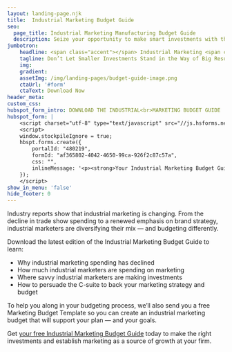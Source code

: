 ```yaml
---
layout: landing-page.njk
title:  Industrial Marketing Budget Guide
seo:
  page_title: Industrial Marketing Manufacturing Budget Guide
  description: Seize your opportunity to make smart investments with the Industrial Marketing Budget Guide.
jumbotron:
    headline: <span class="accent"></span> Industrial Marketing <span class="accent">Budget Guide</span>
    tagline: Don’t Let Smaller Investments Stand in the Way of Big Results
    img:
    gradient:
    assetImg: /img/landing-pages/budget-guide-image.png
    ctaUrl: '#form'
    ctaText: Download Now
header_meta: 
custom_css:
hubspot_form_intro: DOWNLOAD THE INDUSTRIAL<br>MARKETING BUDGET GUIDE
hubspot_form: |
    <script charset="utf-8" type="text/javascript" src="//js.hsforms.net/forms/v2.js"></script>
    <script>
    window.stockpileIgnore = true;
    hbspt.forms.create({
        portalId: "480219",
        formId: "af365802-4042-4650-99ca-926f2c87c57a",
        css: "",
        inlineMessage: '<p><strong>Your Industrial Marketing Budget Guide is on the Way</strong></p><p>Thanks for downloading the Industrial Marketing Budget Guide and Budget Template. You can download both via the links below.&nbsp;</p><p><a href="https://get.industrialstrengthmarketing.com/hubfs/Industrial%20Marketing%20Budget%20Guide.pdf" rel="noopener" class="btn btn-default">Download the Guide</a></p><p><a href="https://get.industrialstrengthmarketing.com/hubfs/media/downloads/Industrial%20Marketing%20Budget%20Template.xlsx" rel="nofollow noopener" class="btn btn-default">Download the Template</a></p>'
    });
    </script>
show_in_menu: 'false'
hide_footer: 0
---
```

Industry reports show that industrial marketing is changing. From the decline in trade show spending to a renewed emphasis on brand strategy, industrial marketers are diversifying their mix — and budgeting differently.

Download the latest edition of the Industrial Marketing Budget Guide to learn:
- Why industrial marketing spending has declined
- How much industrial marketers are spending on marketing
- Where savvy industrial marketers are making investments
- How to persuade the C-suite to back your marketing strategy and budget

To help you along in your budgeting process, we’ll also send you a free Marketing Budget Template so you can create an industrial marketing budget that will support your plan — and your goals.

Get <a href="#form" class="teal-link">your free Industrial Marketing Budget Guide</a> today to make the right investments and establish marketing as a source of growth at your firm.
